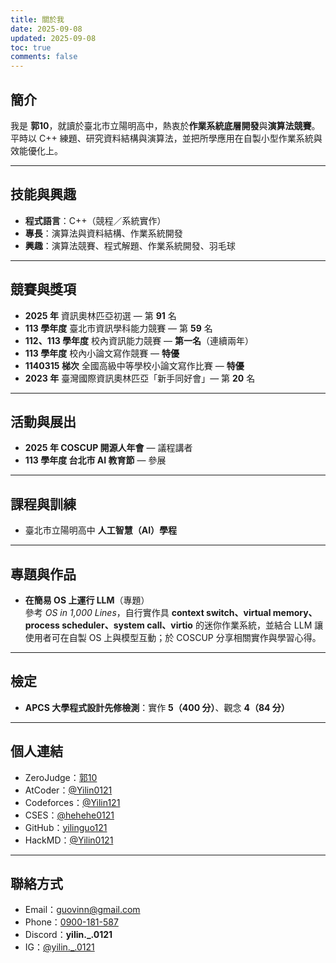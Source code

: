 ```yaml
---
title: 關於我
date: 2025-09-08
updated: 2025-09-08
toc: true
comments: false
---
```


## 簡介
我是 **郭10**，就讀於臺北市立陽明高中，熱衷於**作業系統底層開發**與**演算法競賽**。平時以 C++ 練題、研究資料結構與演算法，並把所學應用在自製小型作業系統與效能優化上。

---

## 技能與興趣
- **程式語言**：C++（競程／系統實作）
- **專長**：演算法與資料結構、作業系統開發
- **興趣**：演算法競賽、程式解題、作業系統開發、羽毛球

---

## 競賽與獎項
- **2025 年** 資訊奧林匹亞初選 — 第 **91** 名  
- **113 學年度** 臺北市資訊學科能力競賽 — 第 **59** 名  
- **112、113 學年度** 校內資訊能力競賽 — **第一名**（連續兩年）  
- **113 學年度** 校內小論文寫作競賽 — **特優**  
- **1140315 梯次** 全國高級中等學校小論文寫作比賽 — **特優**  
- **2023 年** 臺灣國際資訊奧林匹亞「新手同好會」— 第 **20** 名

---

## 活動與展出
- **2025 年 COSCUP 開源人年會** — 議程講者  
- **113 學年度 台北市 AI 教育節** — 參展

---

## 課程與訓練
- 臺北市立陽明高中 **人工智慧（AI）學程**

---

## 專題與作品
- **在簡易 OS 上運行 LLM**（專題）  
  參考 *OS in 1,000 Lines*，自行實作具 **context switch、virtual memory、process scheduler、system call、virtio** 的迷你作業系統，並結合 LLM 讓使用者可在自製 OS 上與模型互動；於 COSCUP 分享相關實作與學習心得。

---

## 檢定
- **APCS 大學程式設計先修檢測**：實作 **5（400 分）**、觀念 **4（84 分）**

---

## 個人連結
- ZeroJudge：[郭10](https://zerojudge.tw/UserStatistic?id=236523) 
- AtCoder：[@Yilin0121](https://atcoder.jp/users/Yilin0121)
- Codeforces：[@Yilin121](https://codeforces.com/profile/Yilin121)
- CSES：[@hehehe0121](https://cses.fi/user/214553)
- GitHub：[yilinguo121](https://github.com/yilinguo121)  
- HackMD：[@Yilin0121](https://hackmd.io/@Yilin0121)

---
## 聯絡方式
- Email：[guovinn@gmail.com](mailto:guovinn@gmail.com)
- Phone：[0900-181-587](tel:+886900181587)
- Discord：**yilin._.0121**
- IG：[@yilin._.0121](https://instagram.com/yilin._.0121)
